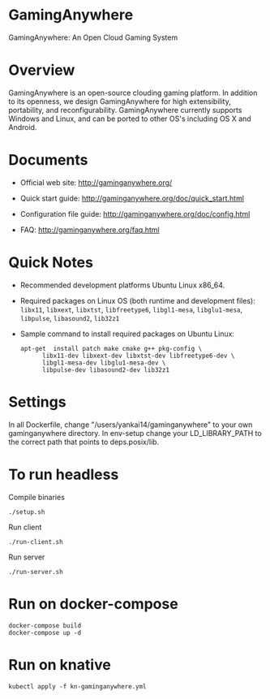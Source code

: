 GamingAnywhere
==============

GamingAnywhere: An Open Cloud Gaming System

# Overview

GamingAnywhere is an open-source clouding gaming platform. In addition to its
openness, we design GamingAnywhere for high extensibility, portability, and
reconfigurability. GamingAnywhere currently supports Windows and Linux, and
can be ported to other OS's including OS X and Android.

# Documents

* Official web site: http://gaminganywhere.org/

* Quick start guide: http://gaminganywhere.org/doc/quick_start.html

* Configuration file guide: http://gaminganywhere.org/doc/config.html

* FAQ: http://gaminganywhere.org/faq.html

# Quick Notes

* Recommended development platforms Ubuntu Linux x86_64.

* Required packages on Linux OS (both runtime and development files):
```libx11```, ```libxext```, ```libxtst```, ```libfreetype6```,
```libgl1-mesa```, ```libglu1-mesa```, ```libpulse```,
```libasound2```, ```lib32z1```

* Sample command to install required packages on Ubuntu Linux:
  ```
  apt-get  install patch make cmake g++ pkg-config \
		libx11-dev libxext-dev libxtst-dev libfreetype6-dev \
		libgl1-mesa-dev libglu1-mesa-dev \
		libpulse-dev libasound2-dev lib32z1
  ```

# Settings
In all Dockerfile, change "/users/yankai14/gaminganywhere" to your own gaminganywhere directory.
In env-setup change your LD_LIBRARY_PATH to the correct path that points to deps.posix/lib.

# To run headless
Compile binaries
```
./setup.sh
```

Run client
```
./run-client.sh
```

Run server
```
./run-server.sh
```

# Run on docker-compose
```
docker-compose build
docker-compose up -d
```

# Run on knative
```
kubectl apply -f kn-gaminganywhere.yml
```